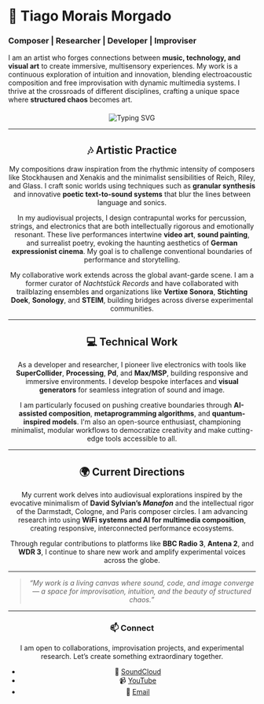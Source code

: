 # 👋 Tiago Morais Morgado

### **Composer | Researcher | Developer | Improviser**

I am an artist who forges connections between **music, technology, and visual art** to create immersive, multisensory experiences. My work is a continuous exploration of intuition and innovation, blending electroacoustic composition and free improvisation with dynamic multimedia systems. I thrive at the crossroads of different disciplines, crafting a unique space where **structured chaos** becomes art.

<div align="center" style="margin-top: 20px;">
  <img src="https://readme-typing-svg.demolab.com?font=Fira+Code&size=22&pause=1000&color=F7DF1E&center=true&vCenter=true&width=435&lines=Passionate+About+Code;Always+Learning;Keep+Calm+and+Code+On" alt="Typing SVG" />
</div>
<div align="center">

-----

## 🎶 Artistic Practice

My compositions draw inspiration from the rhythmic intensity of composers like Stockhausen and Xenakis and the minimalist sensibilities of Reich, Riley, and Glass. I craft sonic worlds using techniques such as **granular synthesis** and innovative **poetic text-to-sound systems** that blur the lines between language and sonics.

In my audiovisual projects, I design contrapuntal works for percussion, strings, and electronics that are both intellectually rigorous and emotionally resonant. These live performances intertwine **video art**, **sound painting**, and surrealist poetry, evoking the haunting aesthetics of **German expressionist cinema**. My goal is to challenge conventional boundaries of performance and storytelling.

My collaborative work extends across the global avant-garde scene. I am a former curator of *Nachtstück Records* and have collaborated with trailblazing ensembles and organizations like **Vertixe Sonora**, **Stichting Doek**, **Sonology**, and **STEIM**, building bridges across diverse experimental communities.

-----

## 💻 Technical Work

As a developer and researcher, I pioneer live electronics with tools like **SuperCollider**, **Processing**, **Pd**, and **Max/MSP**, building responsive and immersive environments. I develop bespoke interfaces and **visual generators** for seamless integration of sound and image.

I am particularly focused on pushing creative boundaries through **AI-assisted composition**, **metaprogramming algorithms**, and **quantum-inspired models**. I'm also an open-source enthusiast, championing minimalist, modular workflows to democratize creativity and make cutting-edge tools accessible to all.

-----

## 🌍 Current Directions

My current work delves into audiovisual explorations inspired by the evocative minimalism of **David Sylvian’s *Manafon*** and the intellectual rigor of the Darmstadt, Cologne, and Paris composer circles. I am advancing research into using **WiFi systems and AI for multimedia composition**, creating responsive, interconnected performance ecosystems.

Through regular contributions to platforms like **BBC Radio 3**, **Antena 2**, and **WDR 3**, I continue to share new work and amplify experimental voices across the globe.

-----

> *“My work is a living canvas where sound, code, and image converge — a space for improvisation, intuition, and the beauty of structured chaos.”*

-----

### 📫 Connect

I am open to collaborations, improvisation projects, and experimental research. Let’s create something extraordinary together.

  * 🎵 [SoundCloud](https://www.google.com/search?q=%23)
  * 📹 [YouTube](https://www.google.com/search?q=%23)
  * 📧 [Email](https://www.google.com/search?q=%23)
